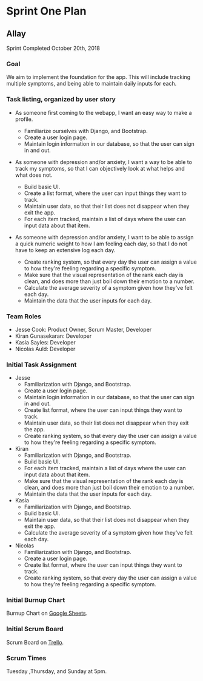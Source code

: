 # Sprint One Plan
## Allay
Sprint Completed October 20th, 2018

### Goal
We aim to implement the foundation for the app. This will include tracking multiple symptoms, and being able to maintain daily inputs for each.

### Task listing, organized by user story
* As someone first coming to the webapp, I want an easy way to make a profile.
  * Familiarize ourselves with Django, and Bootstrap.
  * Create a user login page.
  * Maintain login information in our database, so that the user can sign in and out.

* As someone with depression and/or anxiety, I want a way to be able to track my symptoms, so that I can objectively look at what helps and what does not.
  * Build basic UI.
  * Create a list format, where the user can input things they want to track.
  * Maintain user data, so that their list does not disappear when they exit the app.
  * For each item tracked, maintain a list of days where the user can input data about that item.
* As someone with depression and/or anxiety, I want to be able to assign a quick numeric weight to how I am feeling each day, so that I do not have to keep an extensive log each day.
  * Create ranking system, so that every day the user can assign a value to how they're feeling regarding a specific symptom.
  * Make sure that the visual representation of the rank each day is clean, and does more than just boil down their emotion to a number.
  * Calculate the average severity of a symptom given how they've felt each day.
  * Maintain the data that the user inputs for each day.

### Team Roles
* Jesse Cook: Product Owner, Scrum Master, Developer
* Kiran Gunasekaran: Developer
* Kasia Sayles: Developer
* Nicolas Auld: Developer

### Initial Task Assignment
* Jesse
  * Familiarization with Django, and Bootstrap.
  * Create a user login page.
  * Maintain login information in our database, so that the user can sign in and out.
  * Create list format, where the user can input things they want to track.
  * Maintain user data, so their list does not disappear when they exit the app.
  * Create ranking system, so that every day the user can assign a value to how they're feeling regarding a specific symptom.
* Kiran
  * Familiarization with Django, and Bootstrap.
  * Build basic UI.
  * For each item tracked, maintain a list of days where the user can input data about that item.
  * Make sure that the visual representation of the rank each day is clean, and does more than just boil down their emotion to a number.
  * Maintain the data that the user inputs for each day.
* Kasia
  * Familiarization with Django, and Bootstrap.
  * Build basic UI.
  * Maintain user data, so that their list does not disappear when they exit the app.
  * Calculate the average severity of a symptom given how they've felt each day.
* Nicolas
   * Familiarization with Django, and Bootstrap.
   * Create a user login page.
   * Create list format, where the user can input things they want to track.
   * Create ranking system, so that every day the user can assign a value to how they're feeling regarding a specific symptom.
   
### Initial Burnup Chart
Burnup Chart on [Google Sheets](https://docs.google.com/spreadsheets/d/e/2PACX-1vR8-QUM_GDlUPA1YwED-EEi2Awc-AJesO_qJ4wmaz5T7CCiS1Znq5zLkbOz1YOnkLc2uVqmg-KcJeMZ/pubchart?oid=81807857&format=image).
 
### Initial Scrum Board
Scrum Board on [Trello](https://trello.com/b/crfkWG7b).
 
### Scrum Times
Tuesday ,Thursday, and Sunday at 5pm.
